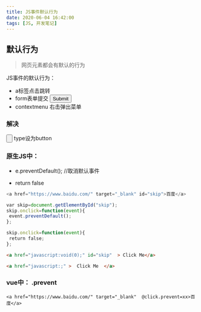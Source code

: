 ```yaml
---
title: JS事件默认行为
date: 2020-06-04 16:42:00
tags: [JS, 开发笔记]
---
```

##  默认行为
> 网页元素都会有默认的行为

JS事件的默认行为：

- a标签点击跳转
- form表单提交  <input type="submit">   
- contextmenu 右击弹出菜单



### 解决

 <input type="button">      type设为button

### 原生JS中：

-  e.preventDefault(); //取消默认事件

-   return false

  ```js
  <a href="https://www.baidu.com/" target="_blank" id="skip">百度</a>
  ```

  ```js
  var skip=document.getElementById("skip");
  skip.onclick=function(event){
   event.preventDefault();
  };
  ```

  ```js
  skip.onclick=function(event){
   return false;
  };
  ```

    

  ```html
  <a href="javascript:void(0);" id="skip"  > Click Me</a>
  ```

  ```html
  <a href="javascript:;" >  Click Me  </a>
  ```

  

### vue中： .prevent

```vue
<a href="https://www.baidu.com/" target="_blank"  @click.prevent=xx>百度</a>
```

